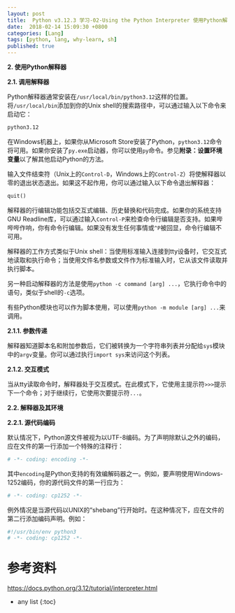 ```yaml
---
layout: post
title:  Python v3.12.3 学习-02-Using the Python Interpreter 使用Python解释器
date:  2018-02-14 15:09:30 +0800
categories: [Lang]
tags: [python, lang, why-learn, sh]
published: true
---
```


**2. 使用Python解释器**

**2.1. 调用解释器**

Python解释器通常安装在`/usr/local/bin/python3.12`这样的位置。将`/usr/local/bin`添加到你的Unix shell的搜索路径中，可以通过输入以下命令来启动它：

```bash
python3.12
```

在Windows机器上，如果你从Microsoft Store安装了Python，`python3.12`命令将可用。如果你安装了`py.exe`启动器，你可以使用`py`命令。参见**附录：设置环境变量**以了解其他启动Python的方法。

输入文件结束符（Unix上的`Control-D`，Windows上的`Control-Z`）将使解释器以零的退出状态退出。如果这不起作用，你可以通过输入以下命令退出解释器：

```python
quit()
```

解释器的行编辑功能包括交互式编辑、历史替换和代码完成。如果你的系统支持GNU Readline库，可以通过输入`Control-P`来检查命令行编辑是否支持。如果哔哔哔作响，你有命令行编辑。如果没有发生任何事情或`^P`被回显，命令行编辑不可用。

解释器的工作方式类似于Unix shell：当使用标准输入连接到tty设备时，它交互式地读取和执行命令；当使用文件名参数或文件作为标准输入时，它从该文件读取并执行脚本。

另一种启动解释器的方法是使用`python -c command [arg] ...`，它执行命令中的语句，类似于shell的`-c`选项。

有些Python模块也可以作为脚本使用，可以使用`python -m module [arg] ...`来调用。

**2.1.1. 参数传递**

解释器知道脚本名和附加参数后，它们被转换为一个字符串列表并分配给`sys`模块中的`argv`变量。你可以通过执行`import sys`来访问这个列表。

**2.1.2. 交互模式**

当从tty读取命令时，解释器处于交互模式。在此模式下，它使用主提示符`>>>`提示下一个命令；对于继续行，它使用次要提示符`...`。

**2.2. 解释器及其环境**

**2.2.1. 源代码编码**

默认情况下，Python源文件被视为以UTF-8编码。为了声明除默认之外的编码，应在文件的第一行添加一个特殊的注释行：

```python
# -*- coding: encoding -*-
```

其中`encoding`是Python支持的有效编解码器之一。例如，要声明使用Windows-1252编码，你的源代码文件的第一行应为：

```python
# -*- coding: cp1252 -*-
```

例外情况是当源代码以UNIX的“shebang”行开始时。在这种情况下，应在文件的第二行添加编码声明。例如：

```python
#!/usr/bin/env python3
# -*- coding: cp1252 -*-
```

# 参考资料

https://docs.python.org/3.12/tutorial/interpreter.html  

* any list
{:toc}


